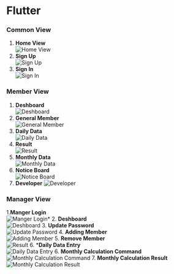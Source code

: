 # Flutter

### Common View
1. **Home View**  
   ![Home View](images/home_page.jpg)
2. **Sign Up**  
   ![Sign Up](images/reg_page.jpg)
3. **Sign In**  
   ![Sign In](images/sign_in_page.jpg)

### Member View   
1. **Deshboard**  
   ![Deshboard](images/deshboard.jpg)
2. **General Member**  
   ![General Member](images/member_form.jpg)
3. **Daily Data**  
   ![Daily Data](images/memer_daily_data.jpg)
4. **Result**  
   ![Result](images/res_daily.jpg)
5. **Monthly Data**  
   ![Monthly Data](images/res_monthly.jpg)
6. **Notice Board**  
   ![Notice Board](images/res_monthly.jpg)
7. **Developer**
   ![Developer](images/devolper.jpg)  
### Manager View
1.**Manger Login**  
   ![Manger Login*](images/manager_login.jpg)
2. **Deshboard**  
   ![Deshboard](images/manager_deshboard.jpg)
3. **Update Password**  
   ![Update Password](images/manager_pass_cng.jpg)
4. **Adding Member**  
   ![Adding Member](images/manager_adding_new_member.jpg)
5. **Remove Member**  
   ![Result](images/manager_rem.jpg)
6. ***Daily Data Entry**  
   ![Daily Data Entry](images/manager_daily_data_insert.jpg)
6. **Monthly Calculation Command**  
   ![Monthly Calculation Command](images/final_calculation_from.jpg)
7. **Monthly Calculation Result**
   ![Monthly Calculation Result](images/final_calculation.jpg)  

